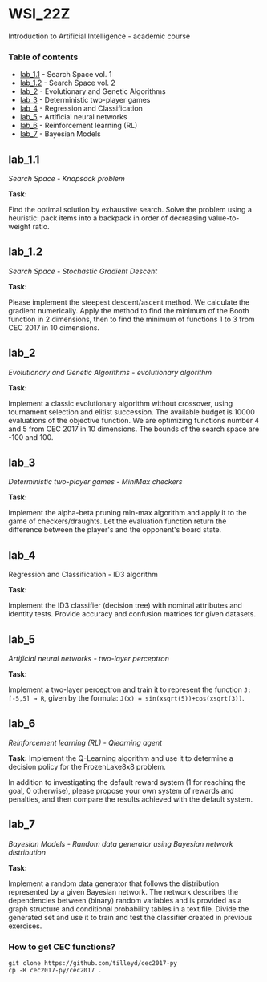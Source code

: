 # WSI_22Z

Introduction to Artificial Intelligence - academic course

### Table of contents

- [lab_1.1](#lab_1.1) - Search Space vol. 1
- [lab_1.2](#lab_1.2) - Search Space vol. 2
- [lab_2](#lab_2) - Evolutionary and Genetic Algorithms
- [lab_3](#lab_3) - Deterministic two-player games
- [lab_4](#lab_4) - Regression and Classification
- [lab_5](#lab_5) - Artificial neural networks
- [lab_6](#lab_6) - Reinforcement learning (RL)
- [lab_7](#lab_7) - Bayesian Models

## lab_1.1

_Search Space - Knapsack problem_

**Task:**

Find the optimal solution by exhaustive search. Solve the problem using a heuristic: pack items into a backpack in order of decreasing value-to-weight ratio.

## lab_1.2

_Search Space - Stochastic Gradient Descent_

**Task:**

Please implement the steepest descent/ascent method. We calculate the gradient numerically. Apply the method to find the minimum of the Booth function in 2 dimensions, then to find the minimum of functions 1 to 3 from CEC 2017 in 10 dimensions.

## lab_2

_Evolutionary and Genetic Algorithms - evolutionary algorithm_

**Task:**

Implement a classic evolutionary algorithm without crossover, using tournament selection and elitist succession. The available budget is 10000 evaluations of the objective function. We are optimizing functions number 4 and 5 from CEC 2017 in 10 dimensions. The bounds of the search space are -100 and 100.

## lab_3

_Deterministic two-player games - MiniMax checkers_

**Task:**

Implement the alpha-beta pruning min-max algorithm and apply it to the game of checkers/draughts. Let the evaluation function return the difference between the player's and the opponent's board state.

## lab_4

Regression and Classification - ID3 algorithm

**Task:**

Implement the ID3 classifier (decision tree) with nominal attributes and identity tests. Provide accuracy and confusion matrices for given datasets.

## lab_5

_Artificial neural networks - two-layer perceptron_

**Task:**

Implement a two-layer perceptron and train it to represent the function `J: [-5,5] → R`, given by the formula: `J(x) = sin(xsqrt(5))+cos(xsqrt(3))`.

## lab_6

_Reinforcement learning (RL) - Qlearning agent_

**Task:**
Implement the Q-Learning algorithm and use it to determine a decision policy for the FrozenLake8x8 problem.

In addition to investigating the default reward system (1 for reaching the goal, 0 otherwise), please propose your own system of rewards and penalties, and then compare the results achieved with the default system.

## lab_7

_Bayesian Models - Random data generator using Bayesian network distribution_

**Task:**

Implement a random data generator that follows the distribution represented by a given Bayesian network. The network describes the dependencies between (binary) random variables and is provided as a graph structure and conditional probability tables in a text file. Divide the generated set and use it to train and test the classifier created in previous exercises.

### How to get CEC functions?

```
git clone https://github.com/tilleyd/cec2017-py
cp -R cec2017-py/cec2017 .
```
